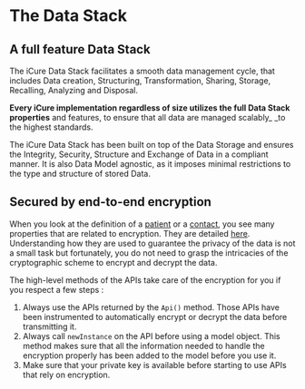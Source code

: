 # The Data Stack

## A full feature Data Stack

The iCure Data Stack facilitates a smooth data management cycle, that includes Data creation, Structuring, Transformation, Sharing, Storage, Recalling, Analyzing and Disposal.&#x20;

**Every iCure implementation regardless of size utilizes the full Data Stack properties** and features, to ensure that all data are managed scalably_ _to the highest standards.&#x20;

The iCure Data Stack has been built on top of the Data Storage and ensures the Integrity, Security, Structure and Exchange of Data in a compliant manner. It is also Data Model agnostic, as it imposes minimal restrictions to the type and structure of stored Data. &#x20;

## Secured by end-to-end encryption

When you look at the definition of a [patient](../icure-data-model/patient/) or a [contact](../icure-data-model/contact/), you see many properties that are related to encryption. 
They are detailed [here](../end-to-end-encryption.md). Understanding how they are used to guarantee the privacy of the 
data is not a small task but fortunately, you do not need to grasp the intricacies of the cryptographic scheme to 
encrypt and decrypt the data.

The high-level methods of the APIs take care of the encryption for you if you respect a few steps :

1. Always use the APIs returned by the `Api()` method. Those APIs have been instrumented to automatically encrypt or decrypt the data before transmitting it.
2. Always call `newInstance` on the API before using a model object. This method makes sure that all the information needed to handle the encryption properly has been added to the model before you use it.
3. Make sure that your private key is available before starting to use APIs that rely on encryption.
